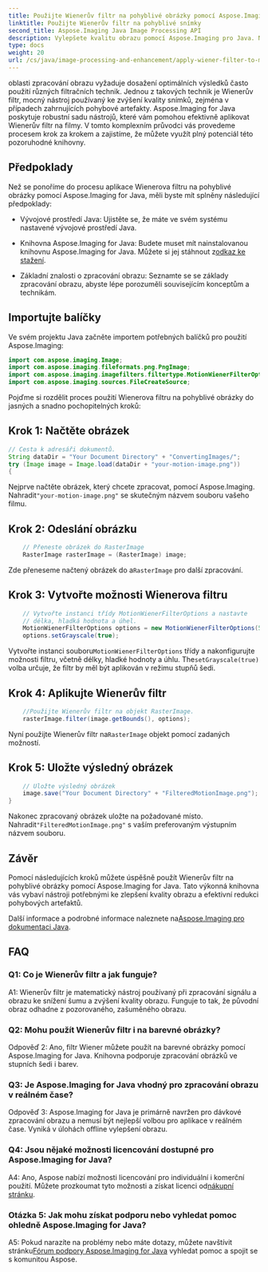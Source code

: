 ```yaml
---
title: Použijte Wienerův filtr na pohyblivé obrázky pomocí Aspose.Imaging pro Java
linktitle: Použijte Wienerův filtr na pohyblivé snímky
second_title: Aspose.Imaging Java Image Processing API
description: Vylepšete kvalitu obrazu pomocí Aspose.Imaging pro Java. Naučte se používat Wienerův filtr na pohyblivé obrázky krok za krokem. Optimalizujte zpracování obrazu.
type: docs
weight: 20
url: /cs/java/image-processing-and-enhancement/apply-wiener-filter-to-motion-images/
---
```


oblasti zpracování obrazu vyžaduje dosažení optimálních výsledků často použití různých filtračních technik. Jednou z takových technik je Wienerův filtr, mocný nástroj používaný ke zvýšení kvality snímků, zejména v případech zahrnujících pohybové artefakty. Aspose.Imaging for Java poskytuje robustní sadu nástrojů, které vám pomohou efektivně aplikovat Wienerův filtr na filmy. V tomto komplexním průvodci vás provedeme procesem krok za krokem a zajistíme, že můžete využít plný potenciál této pozoruhodné knihovny.

## Předpoklady

Než se ponoříme do procesu aplikace Wienerova filtru na pohyblivé obrázky pomocí Aspose.Imaging for Java, měli byste mít splněny následující předpoklady:

- Vývojové prostředí Java: Ujistěte se, že máte ve svém systému nastavené vývojové prostředí Java.

-  Knihovna Aspose.Imaging for Java: Budete muset mít nainstalovanou knihovnu Aspose.Imaging for Java. Můžete si jej stáhnout z[odkaz ke stažení](https://releases.aspose.com/imaging/java/).

- Základní znalosti o zpracování obrazu: Seznamte se se základy zpracování obrazu, abyste lépe porozuměli souvisejícím konceptům a technikám.

## Importujte balíčky

Ve svém projektu Java začněte importem potřebných balíčků pro použití Aspose.Imaging:

```java
import com.aspose.imaging.Image;
import com.aspose.imaging.fileformats.png.PngImage;
import com.aspose.imaging.imagefilters.filtertype.MotionWienerFilterOptions;
import com.aspose.imaging.sources.FileCreateSource;
```

Pojďme si rozdělit proces použití Wienerova filtru na pohyblivé obrázky do jasných a snadno pochopitelných kroků:

## Krok 1: Načtěte obrázek

```java
// Cesta k adresáři dokumentů.
String dataDir = "Your Document Directory" + "ConvertingImages/";
try (Image image = Image.load(dataDir + "your-motion-image.png"))
{
```

 Nejprve načtěte obrázek, který chcete zpracovat, pomocí Aspose.Imaging. Nahradit`"your-motion-image.png"` se skutečným názvem souboru vašeho filmu.

## Krok 2: Odeslání obrázku

```java
    // Přeneste obrázek do RasterImage
    RasterImage rasterImage = (RasterImage) image;
```

 Zde přeneseme načtený obrázek do a`RasterImage` pro další zpracování.

## Krok 3: Vytvořte možnosti Wienerova filtru

```java
    // Vytvořte instanci třídy MotionWienerFilterOptions a nastavte
    // délka, hladká hodnota a úhel.
    MotionWienerFilterOptions options = new MotionWienerFilterOptions(50, 9, 90);
    options.setGrayscale(true);
```

 Vytvořte instanci souboru`MotionWienerFilterOptions` třídy a nakonfigurujte možnosti filtru, včetně délky, hladké hodnoty a úhlu. The`setGrayscale(true)` volba určuje, že filtr by měl být aplikován v režimu stupňů šedi.

## Krok 4: Aplikujte Wienerův filtr

```java
    //Použijte Wienerův filtr na objekt RasterImage.
    rasterImage.filter(image.getBounds(), options);
```

 Nyní použijte Wienerův filtr na`RasterImage` objekt pomocí zadaných možností.

## Krok 5: Uložte výsledný obrázek

```java
    // Uložte výsledný obrázek
    image.save("Your Document Directory" + "FilteredMotionImage.png");
}
```

 Nakonec zpracovaný obrázek uložte na požadované místo. Nahradit`"FilteredMotionImage.png"` s vaším preferovaným výstupním názvem souboru.

## Závěr

Pomocí následujících kroků můžete úspěšně použít Wienerův filtr na pohyblivé obrázky pomocí Aspose.Imaging for Java. Tato výkonná knihovna vás vybaví nástroji potřebnými ke zlepšení kvality obrazu a efektivní redukci pohybových artefaktů.

 Další informace a podrobné informace naleznete na[Aspose.Imaging pro dokumentaci Java](https://reference.aspose.com/imaging/java/).

## FAQ

### Q1: Co je Wienerův filtr a jak funguje?

A1: Wienerův filtr je matematický nástroj používaný při zpracování signálu a obrazu ke snížení šumu a zvýšení kvality obrazu. Funguje to tak, že původní obraz odhadne z pozorovaného, zašuměného obrazu.

### Q2: Mohu použít Wienerův filtr i na barevné obrázky?

Odpověď 2: Ano, filtr Wiener můžete použít na barevné obrázky pomocí Aspose.Imaging for Java. Knihovna podporuje zpracování obrázků ve stupních šedi i barev.

### Q3: Je Aspose.Imaging for Java vhodný pro zpracování obrazu v reálném čase?

Odpověď 3: Aspose.Imaging for Java je primárně navržen pro dávkové zpracování obrazu a nemusí být nejlepší volbou pro aplikace v reálném čase. Vyniká v úlohách offline vylepšení obrazu.

### Q4: Jsou nějaké možnosti licencování dostupné pro Aspose.Imaging for Java?

 A4: Ano, Aspose nabízí možnosti licencování pro individuální i komerční použití. Můžete prozkoumat tyto možnosti a získat licenci od[nákupní stránku](https://purchase.aspose.com/buy).

### Otázka 5: Jak mohu získat podporu nebo vyhledat pomoc ohledně Aspose.Imaging for Java?

 A5: Pokud narazíte na problémy nebo máte dotazy, můžete navštívit stránku[Fórum podpory Aspose.Imaging for Java](https://forum.aspose.com/) vyhledat pomoc a spojit se s komunitou Aspose.